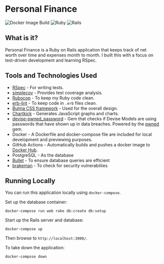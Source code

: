 # Personal Finance

![Docker Image Build](https://github.com/nelsonfigueroa/personal_finance/workflows/Docker%20Image%20Build/badge.svg?branch=master)  ![Ruby](https://img.shields.io/badge/Ruby-2.7.1-RED?logo=ruby) ![Rails](https://img.shields.io/badge/Rails-6.0.2-RED?logo=rails)

## What is it?

Personal Finance is a Ruby on Rails application that keeps track of net worth over time and expenses month to month. I built this with a focus on test-driven development and learning RSpec.

## Tools and Technologies Used

- [RSpec](https://github.com/rspec/rspec-rails) - For writing tests.
- [simplecov](https://github.com/colszowka/simplecov) - Provides test coverage analysis.
- [Rubocop](https://github.com/rubocop-hq/rubocop-rails) - To keep my Ruby code clean. 
- [erb-lint](https://github.com/Shopify/erb-lint) - To keep code in `.erb` files clean.
- [Bulma CSS framework](https://bulma.io/) - Used for the overall design.
- [Chartkick](https://chartkick.com/) - Generates JavaScript graphs and charts.
- [devise-pwned_password](https://github.com/michaelbanfield/devise-pwned_password) - Gem that checks if Devise Models are using passwords that have shown up in data breaches. Powered by the [pwned](https://github.com/philnash/pwned) gem.
- Docker - A Dockerfile and docker-compose file are included for local development and previewing purposes. 
- GitHub Actions - Automatically builds and pushes a docker image to [Docker Hub](https://hub.docker.com/r/nfigueroa/personal-finance).
- PostgreSQL - As the database
- [Bullet](https://github.com/flyerhzm/bullet) - To ensure database queries are efficient
- [brakeman](https://github.com/presidentbeef/brakeman) - To check for security vulnerabiliies

## Running Locally

You can run this application locally using `docker-compose`.

Set up the database container:

```
docker-compose run web rake db:create db:setup
```

Start up the Rails server and database:

```
docker-compose up
```

Then browse to `http://localhost:3000/`.

To take down the application:

```
docker-compose down
```
